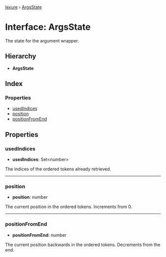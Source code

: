 [lexure](../README.md) › [ArgsState](argsstate.md)

# Interface: ArgsState

The state for the argument wrapper.

## Hierarchy

* **ArgsState**

## Index

### Properties

* [usedIndices](argsstate.md#usedindices)
* [position](argsstate.md#position)
* [positionFromEnd](argsstate.md#positionfromend)

## Properties

###  usedIndices

* **usedIndices**: Set\<number\>

The indices of the ordered tokens already retrieved.

___

###  position

* **position**: number

The current position in the ordered tokens.
Increments from 0.

___

###  positionFromEnd

* **positionFromEnd**: number

The current position backwards in the ordered tokens.
Decrements from the end.
